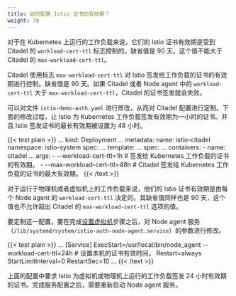```yaml
---
title: 如何配置 Istio 证书的有效期？
weight: 70
---
```


对于在 Kubernetes 上运行的工作负载来说，它们的 Istio 证书有效期是受到 Citadel 的 `workload-cert-ttl` 标志控制的。缺省值是 90 天。这个值不能大于 Citadel 的 `max-workload-cert-ttl`。

Citadel 使用标志 `max-workload-cert-ttl` 对 Istio 签发给工作负载的证书的有效期进行控制。缺省值是 90 天。如果 Citadel 或者 Node agent 中的 `workload-cert-ttl` 大于 `max-workload-cert-ttl`，Citadel 的证书签发就会失败。

可以对文件 `istio-demo-auth.yaml` 进行修改，从而对 Citadel 配置进行定制。下面的修改过程，让 Istio 为 Kubernetes 工作负载签发有效期为一小时的证书。并且 Istio 签发证书的最长有效期被设置为 48 小时。

{{< text plain >}}
...
kind: Deployment
...
metadata:
  name: istio-citadel
  namespace: istio-system
spec:
  ...
  template:
    ...
    spec:
      ...
      containers:
      - name: citadel
        ...
        args:
          - --workload-cert-ttl=1h # 签发给 Kubernetes 工作负载的证书的有效期。
          - --max-workload-cert-ttl=48h # Citadel 签发给 Kubernetes 工作负载的证书的最大有效期。
{{< /text >}}

对于运行于物理机或者虚拟机上的工作负载来说，他们的 Istio 证书有效期是由每个 Node agent 的 `workload-cert-ttl` 决定的。其缺省值同样也是 90 天，这个值也不允许超出 Citadel 的 `max-workload-cert-ttl` 选项的值。

要定制这一配置，要在完成[设置虚拟机](/zh/docs/setup/kubernetes/additional-setup/mesh-expansion/#setting-up-the-machines)步骤之后，对 Node agent 服务（`/lib/systemd/system/istio-auth-node-agent.service`）的参数进行修改。

{{< text plain >}}
...
[Service]
ExecStart=/usr/local/bin/node_agent --workload-cert-ttl=24h # 设置本机的证书有效时间。
Restart=always
StartLimitInterval=0
RestartSec=10
...
{{< /text >}}

上面的配置中要求 Istio 为虚拟机或物理机上运行的工作负载签发 24 小时有效期的证书。完成服务配置之后，需要重新启动 Node agent 服务。
